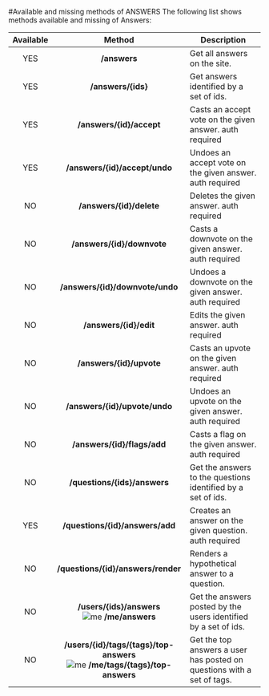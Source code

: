 #Available and missing methods of ANSWERS
The following list shows methods available and missing of Answers:

| Available | Method                                  | Description
|:---------:|:---------------------------------------:| -----------------------------------------------------------------------|
| YES       | **/answers**                            | Get all answers on the site.                                           |
| YES       | **/answers/{ids}**                      | Get answers identified by a set of ids.                                |
| YES       | **/answers/{id}/accept**                | Casts an accept vote on the given answer. auth required                |
| YES       | **/answers/{id}/accept/undo**           | Undoes an accept vote on the given answer. auth required               |
| NO        | **/answers/{id}/delete**                | Deletes the given answer. auth required                                |
| NO        | **/answers/{id}/downvote**              | Casts a downvote on the given answer. auth required                    |
| NO        | **/answers/{id}/downvote/undo**         | Undoes a downvote on the given answer. auth required                   |
| NO        | **/answers/{id}/edit**                  | Edits the given answer. auth required                                  |
| NO        | **/answers/{id}/upvote**                | Casts an upvote on the given answer. auth required                     |
| NO        | **/answers/{id}/upvote/undo**           | Undoes an upvote on the given answer. auth required                    |
| NO        | **/answers/{id}/flags/add**             | Casts a flag on the given answer. auth required                        |
| NO        | **/questions/{ids}/answers**            | Get the answers to the questions identified by a set of ids.           |
| YES       | **/questions/{id}/answers/add**         | Creates an answer on the given question. auth required                 |
| NO        | **/questions/{id}/answers/render**      | Renders a hypothetical answer to a question.                           |
| NO        | **/users/{ids}/answers** <br/> ![me](https://cdn.sstatic.net/apiv2/img/me.png?v=f1cb4f2bb0ba) **/me/answers** | Get the answers posted by the users identified by a set of ids. |
| NO        | **/users/{id}/tags/{tags}/top-answers** <br/> ![me](https://cdn.sstatic.net/apiv2/img/me.png?v=f1cb4f2bb0ba) **/me/tags/{tags}/top-answers** | Get the top answers a user has posted on questions with a set of tags. |

